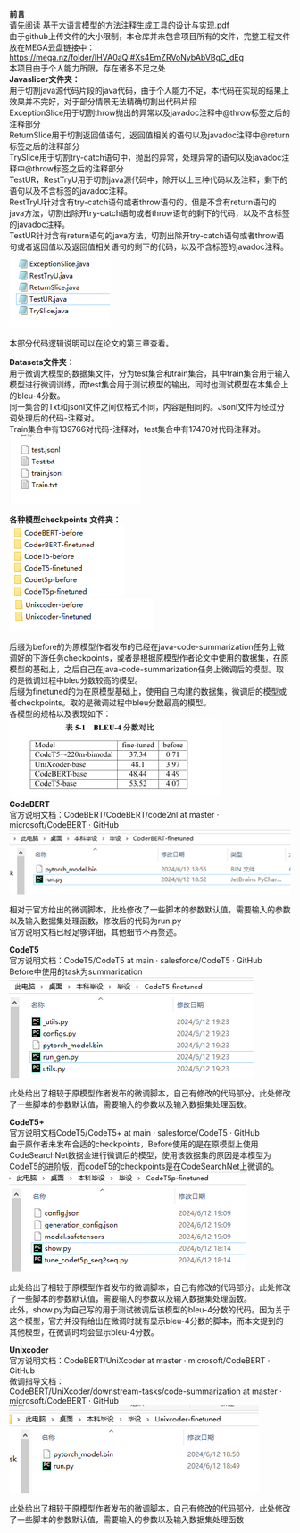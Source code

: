 **前言**  
请先阅读 基于大语言模型的方法注释生成工具的设计与实现.pdf   
由于github上传文件的大小限制，本仓库并未包含项目所有的文件，完整工程文件放在MEGA云盘链接中：https://mega.nz/folder/IHVA0aQI#Xs4EmZRVoNybAbVBgC_dEg  
本项目由于个人能力所限，存在诸多不足之处   
**Javaslicer文件夹：**  
用于切割java源代码片段的java代码，由于个人能力不足，本代码在实现的结果上效果并不完好，对于部分情景无法精确切割出代码片段    
ExceptionSlice用于切割throw抛出的异常以及javadoc注释中@throw标签之后的注释部分  
ReturnSlice用于切割返回值语句，返回值相关的语句以及javadoc注释中@return标签之后的注释部分  
TrySlice用于切割try-catch语句中，抛出的异常，处理异常的语句以及javadoc注释中@throw标签之后的注释部分  
TestUR，RestTryU用于切割java源代码中，除开以上三种代码以及注释，剩下的语句以及不含标签的javadoc注释。  
RestTryU针对含有try-catch语句或者throw语句的，但是不含有return语句的java方法，切割出除开try-catch语句或者throw语句的剩下的代码，以及不含标签的javadoc注释。  
TestUR针对含有return语句的java方法，切割出除开try-catch语句或者throw语句或者返回值以及返回值相关语句的剩下的代码，以及不含标签的javadoc注释。  
![1](pictures//图片1.png)

本部分代码逻辑说明可以在论文的第三章查看。  

**Datasets文件夹：**  
用于微调大模型的数据集文件，分为test集合和train集合，其中train集合用于输入模型进行微调训练，而test集合用于测试模型的输出，同时也测试模型在本集合上的bleu-4分数。  
同一集合的Txt和jsonl文件之间仅格式不同，内容是相同的。Jsonl文件为经过分词处理后的代码-注释对。  
Train集合中有139766对代码-注释对，test集合中有17470对代码注释对。  
![2](pictures//图片2.png)  

**各种模型checkpoints	文件夹：**  
![3](pictures//图片3.png)  
![4](pictures//图片4.png)  
  
后缀为before的为原模型作者发布的已经在java-code-summarization任务上微调好的下游任务checkpoints，或者是根据原模型作者论文中使用的数据集，在原模型的基础上，之后自己在java-code-summarization任务上微调后的模型。取的是微调过程中bleu分数较高的模型。  
后缀为finetuned的为在原模型基础上，使用自己构建的数据集，微调后的模型或者checkpoints。取的是微调过程中bleu分数最高的模型。  
各模型的规格以及表现如下：  
![5](pictures//图片5.png)      
**CodeBERT**  
官方说明文档：CodeBERT/CodeBERT/code2nl at master · microsoft/CodeBERT · GitHub  
![6](pictures//图片6.png)  
  
相对于官方给出的微调脚本，此处修改了一些脚本的参数默认值，需要输入的参数以及输入数据集处理函数，修改后的代码为run.py    
官方说明文档已经足够详细，其他细节不再赘述。    
   
**CodeT5**   
官方说明文档：CodeT5/CodeT5 at main · salesforce/CodeT5 · GitHub  
Before中使用的task为summarization   
![7](pictures//图片7.png)     

此处给出了相较于原模型作者发布的微调脚本，自己有修改的代码部分。此处修改了一些脚本的参数默认值，需要输入的参数以及输入数据集处理函数。    

**CodeT5+**   
官方说明文档CodeT5/CodeT5+ at main · salesforce/CodeT5 · GitHub   
由于原作者未发布合适的checkpoints，Before使用的是在原模型上使用CodeSearchNet数据金进行微调后的模型，使用该数据集的原因是本模型为CodeT5的进阶版，而codeT5的checkpoints是在CodeSearchNet上微调的。   
![8](pictures//图片8.png)   

此处给出了相较于原模型作者发布的微调脚本，自己有修改的代码部分。此处修改了一些脚本的参数默认值，需要输入的参数以及输入数据集处理函数。   
此外，show.py为自己写的用于测试微调后该模型的bleu-4分数的代码。因为关于这个模型，官方并没有给出在微调时就有显示bleu-4分数的脚本，而本文提到的其他模型，在微调时均会显示bleu-4分数。   

**Unixcoder**   
官方说明文档：CodeBERT/UniXcoder at master · microsoft/CodeBERT · GitHub   
微调指导文档：   
CodeBERT/UniXcoder/downstream-tasks/code-summarization at master · microsoft/CodeBERT · GitHub   
![9](pictures//图片9.png)   

此处给出了相较于原模型作者发布的微调脚本，自己有修改的代码部分。此处修改了一些脚本的参数默认值，需要输入的参数以及输入数据集处理函数   

